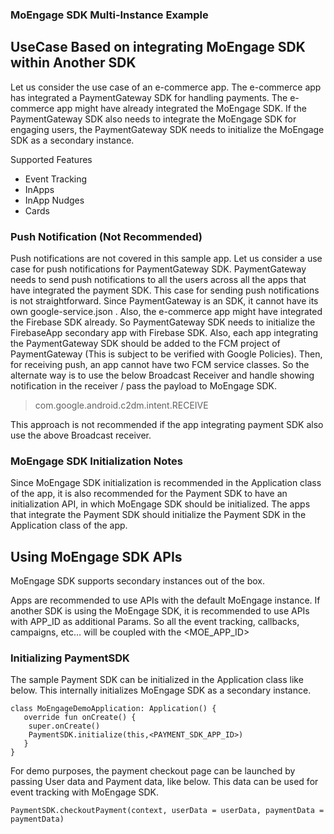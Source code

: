 ### MoEngage SDK Multi-Instance Example

## UseCase Based on integrating MoEngage SDK within Another SDK

Let us consider the use case of an e-commerce app.
The e-commerce app has integrated a PaymentGateway SDK for handling payments. The e-commerce app
might have already integrated the MoEngage SDK.
If the PaymentGateway SDK also needs to integrate the MoEngage SDK for engaging users, the
PaymentGateway SDK needs to initialize the MoEngage SDK as a secondary instance.

Supported Features

- Event Tracking
- InApps
- InApp Nudges
- Cards

### Push Notification (Not Recommended)

Push notifications are not covered in this sample app.
Let us consider a use case for push notifications for PaymentGateway SDK.
PaymentGateway needs to send push notifications to all the users across all the apps that have
integrated the payment SDK.
This case for sending push notifications is not straightforward.
Since PaymentGateway is an SDK, it cannot have its own google-service.json . Also, the e-commerce
app might have integrated the Firebase SDK already.
So PaymentGateway SDK needs to initialize the FirebaseApp secondary app with Firebase SDK. Also,
each app integrating the PaymentGateway SDK
should be added to the FCM project of PaymentGateway (This is subject to be verified with Google
Policies). Then, for receiving push, an app cannot have two FCM service classes. So the alternate
way is to use the below Broadcast Receiver and handle showing notification in the receiver / pass
the payload to MoEngage SDK.

> com.google.android.c2dm.intent.RECEIVE

This approach is not recommended if the app integrating payment SDK also use the above Broadcast
receiver.

### MoEngage SDK Initialization Notes

Since MoEngage SDK initialization is recommended in the Application class of the app,
it is also recommended for the Payment SDK to have an initialization API, in which MoEngage SDK
should be initialized. The apps that integrate the Payment SDK should initialize the Payment SDK in
the Application class of the app.

## Using MoEngage SDK APIs

MoEngage SDK supports secondary instances out of the box.

Apps are recommended to use APIs with the default MoEngage instance.
If another SDK is using the MoEngage SDK, it is recommended to use APIs with APP_ID as additional
Params. So all the event tracking, callbacks, campaigns, etc… will be coupled with the <MOE_APP_ID>

### Initializing PaymentSDK

The sample Payment SDK can be initialized in the Application class like below.
This internally initializes MoEngage SDK as a secondary instance.

```
class MoEngageDemoApplication: Application() { 
   override fun onCreate() { 
    super.onCreate() 
    PaymentSDK.initialize(this,<PAYMENT_SDK_APP_ID>) 
   }
}
```

For demo purposes, the payment checkout page can be launched by passing User data and Payment data,
like below.
This data can be used for event tracking with MoEngage SDK.

```
PaymentSDK.checkoutPayment(context, userData = userData, paymentData = paymentData)
```